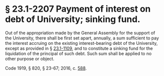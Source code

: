 # § 23.1-2207 Payment of interest on debt of University; sinking fund.

<p>Out of the appropriation made by the General Assembly for the support of the University, there shall be first set apart, annually, a sum sufficient to pay the interest accruing on the existing interest-bearing debt of the University, except as provided in § <a href='http://law.lis.virginia.gov/vacode/23.1-1109/'>23.1-1109</a>, and to constitute a sinking fund for the liquidation of the principal of such debt. Such sum shall be applied to no other purpose or object.</p><p>Code 1919, § 820, § 23-67; 2016, c. <a href='http://lis.virginia.gov/cgi-bin/legp604.exe?161+ful+CHAP0588'>588</a>.</p>